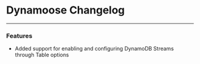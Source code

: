 # Dynamoose Changelog

---

### Features

- Added support for enabling and configuring DynamoDB Streams through Table options
